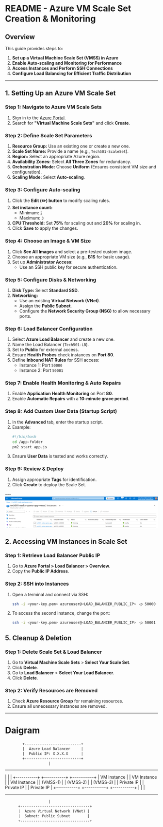 # README - Azure VM Scale Set Creation & Monitoring

## **Overview**

This guide provides steps to:

1. **Set up a Virtual Machine Scale Set (VMSS) in Azure**
2. **Enable Auto-scaling and Monitoring for Performance**
3. **Access Instances and Perform SSH Connections**
4. **Configure Load Balancing for Efficient Traffic Distribution**

---

## **1. Setting Up an Azure VM Scale Set**

### **Step 1: Navigate to Azure VM Scale Sets**

1. Sign in to the [Azure Portal](https://portal.azure.com).
2. Search for **"Virtual Machine Scale Sets"** and click **Create**.

### **Step 2: Define Scale Set Parameters**

1. **Resource Group:** Use an existing one or create a new one.
2. **Scale Set Name:** Provide a name (e.g., `Tech501-ScaleSet`).
3. **Region:** Select an appropriate Azure region.
4. **Availability Zones:** Select **All Three Zones** for redundancy.
5. **Orchestration Mode:** Choose **Uniform** (Ensures consistent VM size and configuration).
6. **Scaling Mode:** Select **Auto-scaling**.

### **Step 3: Configure Auto-scaling**

1. Click the **Edit (✏️) button** to modify scaling rules.
2. **Set instance count:**
   - Minimum: `2`
   - Maximum: `3`
3. **CPU Threshold:** Set **75%** for scaling out and **20%** for scaling in.
4. Click **Save** to apply the changes.

### **Step 4: Choose an Image & VM Size**

1. Click **See All Images** and select a pre-tested custom image.
2. Choose an appropriate VM size (e.g., **B1S** for basic usage).
3. Set up **Administrator Access**:
   - Use an SSH public key for secure authentication.

### **Step 5: Configure Disks & Networking**

1. **Disk Type:** Select **Standard SSD**.
2. **Networking:**
   - Use an existing **Virtual Network (VNet)**.
   - Assign the **Public Subnet**.
   - Configure the **Network Security Group (NSG)** to allow necessary ports.

### **Step 6: Load Balancer Configuration**

1. Select **Azure Load Balancer** and create a new one.
2. Name the Load Balancer (`Tech501-LB`).
3. Set to **Public** for external access.
4. Ensure **Health Probes** check instances on **Port 80**.
5. Define **Inbound NAT Rules** for SSH access:
   - Instance 1: Port `50000`
   - Instance 2: Port `50001`

### **Step 7: Enable Health Monitoring & Auto Repairs**

1. Enable **Application Health Monitoring** on Port **80**.
2. Enable **Automatic Repairs** with a **10-minute grace period**.

### **Step 8: Add Custom User Data (Startup Script)**

1. In the **Advanced** tab, enter the startup script.
2. Example:
   ```bash
   #!/bin/bash
   cd /app-folder
   pm2 start app.js
   ```
3. Ensure **User Data** is tested and works correctly.

### **Step 9: Review & Deploy**

1. Assign appropriate **Tags** for identification.
2. Click **Create** to deploy the Scale Set.

---![VM scale sets](image.png)

## **2. Accessing VM Instances in Scale Set**

### **Step 1: Retrieve Load Balancer Public IP**

1. Go to **Azure Portal > Load Balancer > Overview**.
2. Copy the **Public IP Address**.

### **Step 2: SSH into Instances**

1. Open a terminal and connect via SSH:
   ```bash
   ssh -i <your-key.pem> azureuser@<LOAD_BALANCER_PUBLIC_IP> -p 50000
   ```
2. To access the second instance, change the port:

   ```bash
   ssh -i <your-key.pem> azureuser@<LOAD_BALANCER_PUBLIC_IP> -p 50001

   ```

## **5. Cleanup & Deletion**

### **Step 1: Delete Scale Set & Load Balancer**

1. Go to **Virtual Machine Scale Sets** > **Select Your Scale Set**.
2. Click **Delete**.
3. Go to **Load Balancer** > **Select Your Load Balancer**.
4. Click **Delete**.

### **Step 2: Verify Resources are Removed**

1. Check **Azure Resource Group** for remaining resources.
2. Ensure all unnecessary instances are removed.

---

# Daigram

            +--------------------------+
            |  Azure Load Balancer     |
            |  Public IP: X.X.X.X      |
            +--------------------------+
                        |

---

| | |
+-----------+ +-----------+ +-----------+
| VM Instance | | VM Instance | | VM Instance |
| (VMSS-1) | | (VMSS-2) | | (VMSS-3) |
| Private IP | | Private IP | | Private IP |
+-----------+ +-----------+ +-----------+
| | |

---

                        |
          +--------------------------------+
          |  Azure Virtual Network (VNet) |
          |  Subnet: Public Subnet        |
          +--------------------------------+
